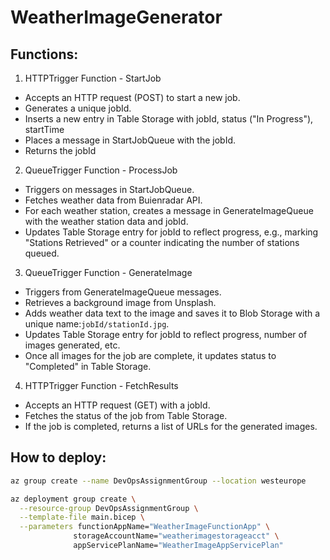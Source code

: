# WeatherImageGenerator

## Functions:
1. HTTPTrigger Function - StartJob
- Accepts an HTTP request (POST) to start a new job.
- Generates a unique jobId.
- Inserts a new entry in Table Storage with jobId, status ("In Progress"), startTime
- Places a message in StartJobQueue with the jobId.
- Returns the jobId

2. QueueTrigger Function - ProcessJob
- Triggers on messages in StartJobQueue.
- Fetches weather data from Buienradar API.
- For each weather station, creates a message in GenerateImageQueue with the weather station data and jobId.
- Updates Table Storage entry for jobId to reflect progress, e.g., marking "Stations Retrieved" or a counter indicating the number of stations queued.

3. QueueTrigger Function - GenerateImage
- Triggers from GenerateImageQueue messages.
- Retrieves a background image from Unsplash.
- Adds weather data text to the image and saves it to Blob Storage with a unique name:`jobId/stationId.jpg`.
- Updates Table Storage entry for jobId to reflect progress, number of images generated, etc.
- Once all images for the job are complete, it updates status to "Completed" in Table Storage.

4. HTTPTrigger Function - FetchResults
- Accepts an HTTP request (GET) with a jobId.
- Fetches the status of the job from Table Storage.
- If the job is completed, returns a list of URLs for the generated images.


## How to deploy:
```bash
az group create --name DevOpsAssignmentGroup --location westeurope
```

```bash
az deployment group create \
  --resource-group DevOpsAssignmentGroup \
  --template-file main.bicep \
  --parameters functionAppName="WeatherImageFunctionApp" \
              storageAccountName="weatherimagestorageacct" \
              appServicePlanName="WeatherImageAppServicePlan"
```




